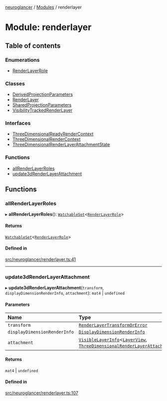 [neuroglancer](../README.md) / [Modules](../modules.md) / renderlayer

# Module: renderlayer

## Table of contents

### Enumerations

- [RenderLayerRole](../enums/renderlayer.RenderLayerRole.md)

### Classes

- [DerivedProjectionParameters](../classes/renderlayer.DerivedProjectionParameters.md)
- [RenderLayer](../classes/renderlayer.RenderLayer.md)
- [SharedProjectionParameters](../classes/renderlayer.SharedProjectionParameters.md)
- [VisibilityTrackedRenderLayer](../classes/renderlayer.VisibilityTrackedRenderLayer.md)

### Interfaces

- [ThreeDimensionalReadyRenderContext](../interfaces/renderlayer.ThreeDimensionalReadyRenderContext.md)
- [ThreeDimensionalRenderContext](../interfaces/renderlayer.ThreeDimensionalRenderContext.md)
- [ThreeDimensionalRenderLayerAttachmentState](../interfaces/renderlayer.ThreeDimensionalRenderLayerAttachmentState.md)

### Functions

- [allRenderLayerRoles](renderlayer.md#allrenderlayerroles)
- [update3dRenderLayerAttachment](renderlayer.md#update3drenderlayerattachment)

## Functions

### allRenderLayerRoles

▸ **allRenderLayerRoles**(): [`WatchableSet`](../classes/trackable_value.WatchableSet.md)<[`RenderLayerRole`](../enums/renderlayer.RenderLayerRole.md)\>

#### Returns

[`WatchableSet`](../classes/trackable_value.WatchableSet.md)<[`RenderLayerRole`](../enums/renderlayer.RenderLayerRole.md)\>

#### Defined in

[src/neuroglancer/renderlayer.ts:41](https://github.com/ActiveBrainAtlas2/neuroglancer/blob/8fef58ad/src/neuroglancer/renderlayer.ts#L41)

___

### update3dRenderLayerAttachment

▸ **update3dRenderLayerAttachment**(`transform`, `displayDimensionRenderInfo`, `attachment`): `mat4` \| `undefined`

#### Parameters

| Name | Type |
| :------ | :------ |
| `transform` | [`RenderLayerTransformOrError`](render_coordinate_transform.md#renderlayertransformorerror) |
| `displayDimensionRenderInfo` | [`DisplayDimensionRenderInfo`](../interfaces/navigation_state.DisplayDimensionRenderInfo.md) |
| `attachment` | [`VisibleLayerInfo`](../classes/layer.VisibleLayerInfo.md)<[`LayerView`](../interfaces/layer.LayerView.md), [`ThreeDimensionalRenderLayerAttachmentState`](../interfaces/renderlayer.ThreeDimensionalRenderLayerAttachmentState.md)\> |

#### Returns

`mat4` \| `undefined`

#### Defined in

[src/neuroglancer/renderlayer.ts:107](https://github.com/ActiveBrainAtlas2/neuroglancer/blob/8fef58ad/src/neuroglancer/renderlayer.ts#L107)

